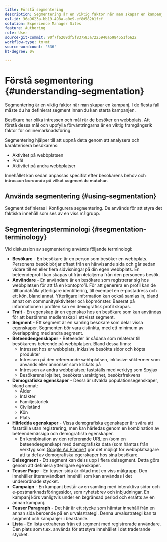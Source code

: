 ```yaml
---
title: Förstå segmentering
description: Segmentering är en viktig faktor när man skapar en kampanj
exl-id: 36a9623a-bb19-498a-a0e9-ef80582b1fcf
solution: Experience Manager Sites
feature: Authoring
role: User
source-git-commit: 90f7f6209df5f837583a7225940a5984551f6622
workflow-type: tm+mt
source-wordcount: '536'
ht-degree: 0%

---
```


# Förstå segmentering {#understanding-segmentation}

Segmentering är en viktig faktor när man skapar en kampanj. I de flesta fall måste du ha definierat segment innan du kan starta kampanjen.

Besökare har olika intressen och mål när de besöker en webbplats. Att förstå dessa mål och uppfylla förväntningarna är en viktig framgångsrik faktor för onlinemarknadsföring.

Segmentering hjälper till att uppnå detta genom att analysera och karakterisera besökarens:

* Aktivitet på webbplatsen
* Profil
* Aktivitet på andra webbplatser

Innehållet kan sedan anpassas specifikt efter besökarens behov och intressen beroende på vilket segment de matchar.

## Använda segmentering {#using-segmentation}

Segment definieras i Konfigurera segmentering. De används för att styra det faktiska innehåll som ses av en viss målgrupp.<!--Segments are defined in [Configuring Segmentation](/help/sites-administering/campaign-segmentation.md). They are used to steer the actual content seen by a specific target audience.-->

## Segmenteringsterminologi {#segmentation-terminology}

Vid diskussion av segmentering används följande terminologi:

* **Besökare** - En besökare är en person som besöker en webbplats. Personens besök börjar oftast från en hänvisande sida och går sedan vidare till en eller flera sidvisningar på din egen webbplats. En beteendeprofil kan skapas utifrån detaljerna från den personens besök.
* **Användare** - En användare är en besökare som registrerar sig hos webbplatsen för att få en kontoprofil. För att generera en profil kan de tillhandahålla ytterligare identifiering, till exempel en e-postadress och ett kön, bland annat. Ytterligare information kan också samlas in, bland annat om communityaktiviteter och köpmönster. Baserat på informationen i profilen kan en demografisk profil skapas.
* **Trait** - En egenskap är en egenskap hos en besökare som kan användas för att bestämma medlemskap i ett visst segment.
* **Segment** - Ett segment är en samling besökare som delar vissa egenskaper. Segmenten bör vara distinkta, med ett minimum av överlappning med andra segment.
* **Beteendeegenskaper** - Beteenden är sådana som relaterar till besökarens beteende på webbplatsen. Bland dessa finns:
   * Intresset hos er webbplats, inklusive besökta sidor och köpta produkter
   * Intressen på den refererande webbplatsen, inklusive söktermer som används eller annonser som klickats på
   * Intressen av andra webbplatser; fastställs med verktyg som Spyjax
   * Besökarens lojalitet, besökets varaktighet, besöksfrekvens
* **Demografiska egenskaper** - Dessa är utvalda populationsegenskaper, bland annat:
   * Ålder
   * Intäkter
   * Familjestorlek
   * Civilstånd
   * Kön
   * Plats
* **Härledda egenskaper** - Vissa demografiska egenskaper är svåra att fastställa utan registrering, men kan härledas genom en kombination av beteendemässiga och demografiska egenskaper.
   * En kombination av den refererande URL:en (som en beteendeegenskap) med demografiska data (som hämtas från verktyg som [Google Ad Planner](https://www.google.com/adplanner/)) gör det möjligt för webbplatsägare att ta del av demografiska egenskaper hos sina besökare.
* **Delsegment** - Ett segment kan delas upp i flera delsegment. Detta görs genom att definiera ytterligare egenskaper.
* **Teaser Page** - En teaser-sida är riktad mot en viss målgrupp. Den innehåller återanvändbart innehåll som kan användas i det underordnade stycket.
* **Campaign** - En kampanj består av en samling med interaktiva sidor och e-postmarknadsföringssidor, som nyhetsbrev och inbjudningar. En kampanj körs vanligtvis under en begränsad period och ersätts av en annan kampanj.
* **Teaser Paragraph** - Det här är ett stycke som hämtar innehåll från en annan sida beroende på en urvalsstrategi. Denna urvalsstrategi kan ta segment och kampanjer i beaktande.
* **Lista** - En lista extraheras från ett segment med registrerade användare. Den plats som t.ex. används för att styra innehållet i det traderande stycket.
